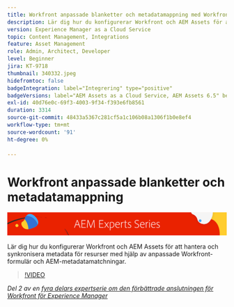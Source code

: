 ```yaml
---
title: Workfront anpassade blanketter och metadatamappning med Workfront för AEM förbättrade anslutningsmöjligheter
description: Lär dig hur du konfigurerar Workfront och AEM Assets för att hantera och synkronisera metadata för resurser med hjälp av anpassade Workfront-formulär och AEM-metadatamatchningar.
version: Experience Manager as a Cloud Service
topic: Content Management, Integrations
feature: Asset Management
role: Admin, Architect, Developer
level: Beginner
jira: KT-9718
thumbnail: 340332.jpeg
hidefromtoc: false
badgeIntegration: label="Integrering" type="positive"
badgeVersions: label="AEM Assets as a Cloud Service, AEM Assets 6.5" before-title="false"
exl-id: 40d76e0c-69f3-4003-9f34-f393e6fb8561
duration: 3314
source-git-commit: 48433a5367c281cf5a1c106b08a1306f1b0e8ef4
workflow-type: tm+mt
source-wordcount: '91'
ht-degree: 0%

---
```


# Workfront anpassade blanketter och metadatamappning

![AEM Experts Series](./assets/banner.png)

Lär dig hur du konfigurerar Workfront och AEM Assets för att hantera och synkronisera metadata för resurser med hjälp av anpassade Workfront-formulär och AEM-metadatamatchningar.

>[!VIDEO](https://video.tv.adobe.com/v/340332?quality=12&learn=on)

_Del 2 av en [fyra delars expertserie om den förbättrade anslutningen för Workfront för Experience Manager](./overview.md)_
